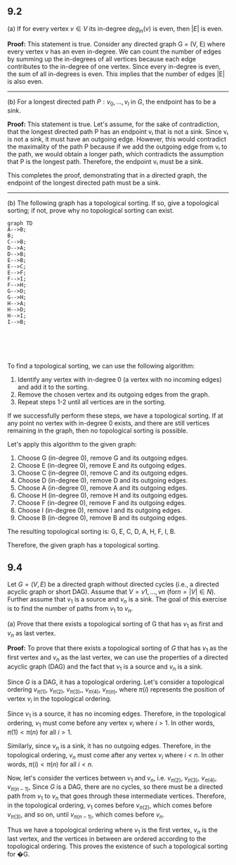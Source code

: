 


## 9.2

(a) If for every vertex $v \in V$ its in-degree $deg_{in}(v)$ is even, then $|E|$ is even.

**Proof:**
This statement is true. Consider any directed graph G = (V, E) where every vertex v has an even in-degree. We can count the number of edges by summing up the in-degrees of all vertices because each edge contributes to the in-degree of one vertex. Since every in-degree is even, the sum of all in-degrees is even. This implies that the number of edges |E| is also even.

___

(b) For a longest directed path $P : v_0, \dots , v_l$ in $G$, the endpoint has to be a sink.

**Proof:**
This statement is true. Let's assume, for the sake of contradiction, that the longest directed path P has an endpoint vₗ that is not a sink. Since vₗ is not a sink, it must have an outgoing edge. However, this would contradict the maximality of the path P because if we add the outgoing edge from vₗ to the path, we would obtain a longer path, which contradicts the assumption that P is the longest path. Therefore, the endpoint vₗ must be a sink.

This completes the proof, demonstrating that in a directed graph, the endpoint of the longest directed path must be a sink.

___

(b) The following graph has a topological sorting. If so, give a topological sorting; if not, prove why no topological sorting can exist.

```mermaid
graph TD
A-->B;
B;
C-->B;
D-->A;
D-->B;
E-->B;
E-->C;
E-->F;
F-->I;
F-->H;
G-->D;
G-->H;
H-->A;
H-->D;
H-->I;
I-->B;






```


To find a topological sorting, we can use the following algorithm:

1. Identify any vertex with in-degree 0 (a vertex with no incoming edges) and add it to the sorting.
2. Remove the chosen vertex and its outgoing edges from the graph.
3. Repeat steps 1-2 until all vertices are in the sorting.

If we successfully perform these steps, we have a topological sorting. If at any point no vertex with in-degree 0 exists, and there are still vertices remaining in the graph, then no topological sorting is possible.

Let's apply this algorithm to the given graph:

1. Choose G (in-degree 0), remove G and its outgoing edges.
2. Choose E (in-degree 0), remove E and its outgoing edges.
3. Choose C (in-degree 0), remove C and its outgoing edges.
4. Choose D (in-degree 0), remove D and its outgoing edges.
5. Choose A (in-degree 0), remove A and its outgoing edges.
6. Choose H (in-degree 0), remove H and its outgoing edges.
7. Choose F (in-degree 0), remove F and its outgoing edges.
8. Choose I (in-degree 0), remove I and its outgoing edges.
9. Choose B (in-degree 0), remove B and its outgoing edges.

The resulting topological sorting is: G, E, C, D, A, H, F, I, B.

Therefore, the given graph has a topological sorting.




## 9.4

Let $G = (V, E)$ be a directed graph without directed cycles (i.e., a directed acyclic graph or short DAG). Assume that $V = {v1, . . . , vn}$ $(\text{for} n = |V | \in N)$. Further assume that $v_1$ is a source and $v_n$ is a sink. The goal of this exercise is to find the number of paths from $v_1$ to $v_n$.

(a) Prove that there exists a topological sorting of G that has $v_1$ as first and $v_n$ as last vertex.

**Proof:**
To prove that there exists a topological sorting of $G$ that has $v_1$​ as the first vertex and $v_n$​ as the last vertex, we can use the properties of a directed acyclic graph (DAG) and the fact that $v_1$​ is a source and $v_n$​ is a sink.

Since $G$ is a DAG, it has a topological ordering. Let's consider a topological ordering $v_{\pi(1)},\ v_{\pi(2)},\ v_{\pi(3)},,\ v_{\pi(4)},\ v_{\pi(n)}$, where $\pi(i)$ represents the position of vertex $v_i$​ in the topological ordering.

Since $v_{1}$ is a source, it has no incoming edges. Therefore, in the topological ordering, $v_{1}$  must come before any vertex $v_{i}$ ​where $i>1$. In other words, $\pi(1)<\pi(n)$ for all $i>1$.

Similarly, since $v_n$​ is a sink, it has no outgoing edges. Therefore, in the topological ordering, $v_n$​ must come after any vertex $v_i$​ where $i<n$. In other words, $\pi(i)<\pi(n)$ for all $i<n$.

Now, let's consider the vertices between $v_1$ and $v_n$, i.e. $v_{\pi(2)},\ v_{\pi(3)},\ v_{\pi(4)}, v_{\pi(n-1)},$ Since $G$ is a DAG, there are no cycles, so there must be a directed path from $v_1$ to $v_n$ that goes through these intermediate vertices. Therefore, in the topological ordering, $v_1$ comes before $v_{\pi(2)}$, which comes before $v_{\pi(3)}$, and so on, until $v_{\pi(n-1)}$, which comes before $v_{n}$.

Thus we have a topological ordering where $v_1$​ is the first vertex, $v_n$​ is the last vertex, and the vertices in between are ordered according to the topological ordering. This proves the existence of such a topological sorting for �G.